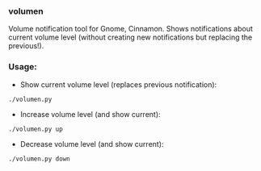 ### volumen

Volume notification tool for Gnome, Cinnamon.
Shows notifications about current volume level (without creating new notifications but replacing the previous!).

### Usage:

* Show current volume level (replaces previous notification):
```
./volumen.py
```

* Increase volume level (and show current):
```
./volumen.py up
```

* Decrease volume level (and show current):
```
./volumen.py down
```
